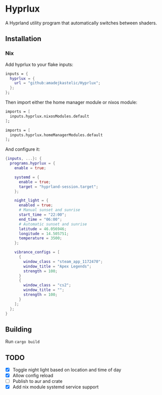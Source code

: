 # Hyprlux

A Hyprland utility program that automatically switches between shaders.

## Installation

### Nix
Add hyprlux to your flake inputs:
```nix
inputs = {
  hyprlux = {
    url = "github:amadejkastelic/Hyprlux";
  };
};
```
Then import either the home manager module or nixos module:
```nix
imports = [
  inputs.hyprlux.nixosModules.default
];
```
```nix
imports = [
  inputs.hyprlux.homeManagerModules.default
];
```
And configure it:
```nix
{inputs, ...}: {
  programs.hyprlux = {
    enable = true;

    systemd = {
      enable = true;
      target = "hyprland-session.target";
    };

    night_light = {
      enabled = true;
      # Manual sunset and sunrise
      start_time = "22:00";
      end_time = "06:00";
      # Automatic sunset and sunrise
      latitude = 46.056946;
      longitude = 14.505751;
      temperature = 3500;
    };

    vibrance_configs = [
      {
        window_class = "steam_app_1172470";
        window_title = "Apex Legends";
        strength = 100;
      }
      {
        window_class = "cs2";
        window_title = "";
        strength = 100;
      }
    ];
  };
}
```
## Building
Run `cargo build`

## TODO
- [x] Toggle night light based on location and time of day
- [x] Allow config reload
- [ ] Publish to aur and crate
- [x] Add nix module systemd service support
